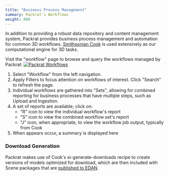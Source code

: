 ```yaml
---
title: "Business Process Management"
summary: Packrat's Workflows
weight: 800
---
```


In addition to providing a robust data repository and content management system, Packrat provides business process management and automation for common 3D workflows. [Smithsonian Cook](https://github.com/Smithsonian/dpo-cook) is used extensively as our computational engine for 3D tasks.

Visit the "workflow" page to browse and query the workflows managed by Packrat:
[![Packrat Workflows](/dpo-packrat/images/packrat-workflow.png "Packrat Workflows")](/dpo-packrat/images/packrat-workflow.png)
1. Select "Workflow" from the left navigation.
2. Apply Filters to focus attention on workflows of interest. Click "Search" to refresh the page.
3. Individual workflows are gathered into "Sets", allowing for combined reporting for business processes that have multiple steps, such as Upload and Ingestion.
4. A set of reports are available; click on:
    - "R" icon to view the individual workflow's report
    - "S" icon to view the combined workflow set's report
    - "J" icon, when appropriate, to view the workflow job output, typically from Cook
5. When appears occur, a summary is displayed here

### Download Generation
Packrat makes use of Cook's si-generate-downloads recipe to create versions of models optimized for download, which are then included with Scene packages that are [published to EDAN](../publishing).
